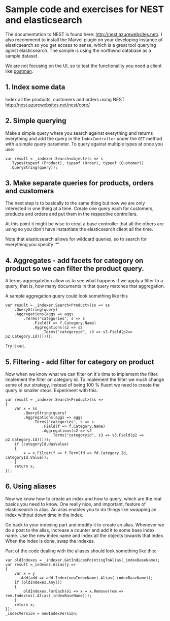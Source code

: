 Sample code and exercises for NEST and elasticsearch
=====================

The documentation to NEST is found here: http://nest.azurewebsites.net/. I also recommend to install the Marvel plugin on your developing instance of elasticsearch so you get access to sense, which is a great tool querying aginst elasticsearch. The sample is using the northwnd database as a sample dataset.

We are not focusing on the UI, so to test the functionality you need a client like [postman](https://chrome.google.com/webstore/detail/postman-rest-client/fdmmgilgnpjigdojojpjoooidkmcomcm).

## 1. Index some data
Index all the products, customers and orders using NEST. http://nest.azurewebsites.net/nest/core/

## 2. Simple querying
Make a simple query where you search against everything and returns everything and add the query in the `IndexController` under the `GET` method with a simple query parameter. To query against multiple types at once you use:

    var result = _indexer.Search<object>(s => s
      .Types(typeof (Product), typeof (Order), typeof (Customer))
      .QueryString(query));

## 3. Make separate queries for products, orders and customers
The next step is to basically to the same thing but now we are only interested in one thing at a time. Create one query each for customers, products and orders and put them in the respective controllers.

At this point it might be wise to creat a base controller that all the others are using so you don't have instantiate the elasticsearch client all the time.

Note that elasticsearch allows for wildcard queries, so to search for everything you specify '*'

## 4. Aggregates - add facets for category on product so we can filter the product query.
A terms aggregatetion allow us to see what happens if we apply a filter to a query, that is, how many documents in that query matches that aggregation.

A sample aggregation query could look something like this

    var result = _indexer.Search<Product>(ss => ss
        .QueryString(query)
        .Aggregations(aggs => aggs
            .Terms("categories", s => s
                .Field(f => f.Category.Name)
                .Aggregations(s2 => s2 
                    .Terms("categoryid", s3 => s3.Field(p2=> p2.Category.Id))))));

Try it out.

## 5. Filtering - add filter for category on product
Now when we know what we can filter on it's time to implement the filter. Implement the filter on category id. To implement the filter we mush change some of our strategy, instead of being 100 % fluent we need to create the query in smaller steps. Experiment with this:

    var result = _indexer.Search<Product>(ss =>
    {
        var x = ss
            .QueryString(query)
            .Aggregations(aggs => aggs
                .Terms("categories", s => s
                    .Field(f => f.Category.Name)
                    .Aggregations(s2 => s2
                        .Terms("categoryid", s3 => s3.Field(p2 => p2.Category.Id)))));
        if (categoryId.HasValue)
        {
            x = x.Filter(f => f.Term(fd => fd.Category.Id, categoryId.Value));
        }
        return x;
    });

## 6. Using aliases
Now we know how to create an index and how to query, which are the real basics you need to know. One really nice, and important, feature of elasticsearch is alias. An alias enables you to do things like swapping an index without down time in the index.

Go back to your indexing part and modify it to create an alias. Whenever we do a post to the alias, increase a counter and add it to some base index name. Use the new index name and index all the objects towards that index. When the index is done, swap the indexes.

Part of the code dealing with the aliases should look something like this:

    var oldIndexes = _indexer.GetIndicesPointingToAlias(_indexBaseName);
    var result =_indexer.Alias(y =>
    {
        var x = y
          .Add(add => add.Index(newIndexName).Alias(_indexBaseName));
        if (oldIndexes.Any())
        {
            oldIndexes.ForEach(oi => x = x.Remove(rem => rem.Index(oi).Alias(_indexBaseName)));
        }
        return x;
    });
    _indexVersion = newIndexVersion;


